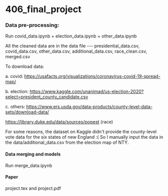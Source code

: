 # 406_final_project

### Data pre-processing: 

Run covid_data.ipynb + election_data.ipynb + other_data.ipynb

All the cleaned data are in the data file --- presidential_data.csv, covid_data.csv, other_data.csv, additional_data.csv, race_clean.csv, merged.csv

To download data:

a. covid: https://usafacts.org/visualizations/coronavirus-covid-19-spread-map/

b. election:  https://www.kaggle.com/unanimad/us-election-2020?select=president_county_candidate.csv

c. others:  https://www.ers.usda.gov/data-products/county-level-data-sets/download-data/

https://library.duke.edu/data/sources/popest (race)

For some reasons, the dataset on Kaggle didn't provide the county-level vote data for the six states of new England :( So I manually input the data in the data/additional_data.csv from the election map of NTY.


#### Data merging and models

Run merge_data.ipynb

#### Paper

project.tex and project.pdf
